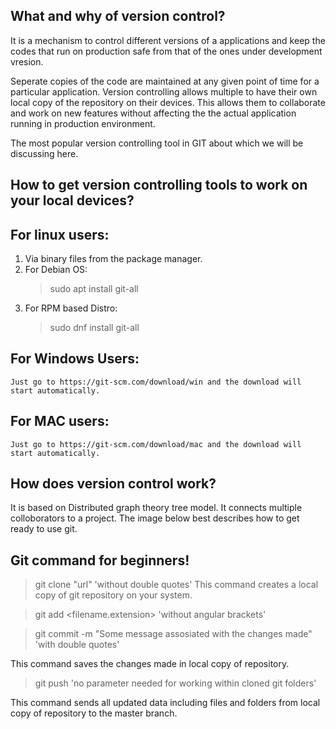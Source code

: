 What and why of version control?
---------------------------------

It is a mechanism to control different versions of a applications and 
keep the codes that run on production safe from that of the ones
under development vresion.

Seperate copies of the code are maintained at any given point of time for a particular application.
Version controlling allows multiple to have their own local copy of the repository on their devices.
This allows them to collaborate and work on new features without affecting the the actual application
running in production environment.

The most popular version controlling tool in GIT about which we will be discussing here.

How to get version controlling tools to work on your local devices?
--------------------------------------------------------------------

For linux users:
-----------------
1. Via binary files from the package manager.
2. For Debian OS:
	>sudo apt install git-all
3. For RPM based Distro:
	>sudo dnf install git-all
	
For Windows Users:
------------------
	Just go to https://git-scm.com/download/win and the download will start automatically.
	
For MAC users:
---------------
	Just go to https://git-scm.com/download/mac and the download will start automatically.
	
How does version control work?
-------------------------------
It is based on Distributed graph theory tree model. It connects multiple colloborators to a project.
The image below best describes how to get ready to use git.


Git command for beginners!
---------------------------
>git clone "url"
'without double quotes'
This command creates a local copy of git repository on your system.

>git add <filename.extension>
'without angular brackets'

>git commit -m "Some message assosiated with the changes made"
'with double quotes'

This command saves the changes made in local copy of repository.

>git push
'no parameter needed for working within cloned git folders'

This command sends all updated data including files and folders from local copy of repository 
to the master branch.